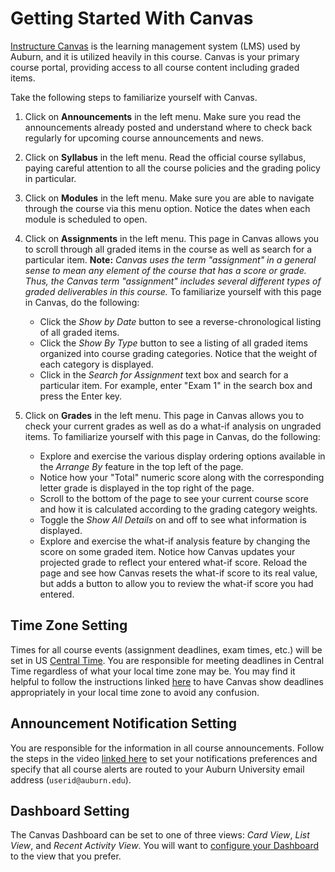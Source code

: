# Getting Started With Canvas

[Instructure Canvas](https://www.instructure.com/canvas/higher-education) is
the learning management system (LMS) used by Auburn, and it is utilized
heavily in this course. Canvas is your primary course portal, providing access
to all course content including graded items.

Take the following steps to familiarize yourself with Canvas.

1. Click on **Announcements** in the left menu. Make sure you read the announcements already posted and understand where to check back regularly for upcoming course announcements and news.

1. Click on **Syllabus** in the left menu. Read the official course syllabus, paying careful attention to all the course policies and the grading policy in particular.

1. Click on **Modules** in the left menu. Make sure you are able to navigate through the course via this menu option. Notice the dates when each module is scheduled to open.

1. Click on **Assignments** in the left menu. This page in Canvas allows you to scroll through all graded items in the course as well as search for a particular item. **Note:** *Canvas uses the term "assignment" in a general sense to mean any element of the course that has a score or grade. Thus, the Canvas term "assignment" includes several different types of graded deliverables in this course.* To familiarize yourself with this page in Canvas, do the following:

    - Click the *Show by Date* button to see a reverse-chronological listing of all graded items.
    - Click the *Show By Type* button to see a listing of all graded items organized into course grading categories. Notice that the weight of each category is displayed.
    - Click in the *Search for Assignment* text box and search for a particular item. For example, enter "Exam 1" in the search box and press the Enter key.

1. Click on **Grades** in the left menu. This page in Canvas allows you to check your current grades as well as do a what-if analysis on ungraded items. To familiarize yourself with this page in Canvas, do the following:

    - Explore and exercise the various display ordering options available in the *Arrange By* feature in the top left of the page.
    - Notice how your "Total" numeric score along with the corresponding letter grade is displayed in the top right of the page.
    - Scroll to the bottom of the page to see your current course score and how it is calculated according to the grading category weights.
    - Toggle the *Show All Details* on and off to see what information is displayed.
    - Explore and exercise the what-if analysis feature by changing the score on some graded item. Notice how Canvas updates your projected grade to reflect your entered what-if score. Reload the page and see how Canvas resets the what-if score to its real value, but adds a button to allow you to review the what-if score you had entered.


## Time Zone Setting

Times for all course events (assignment deadlines, exam times, etc.) will be
set in US [Central Time](https://www.timeanddate.com/time/zones/ct). You are
responsible for meeting deadlines in Central Time regardless of what your
local time zone may be. You may find it helpful to follow the instructions
linked
[here](https://community.canvaslms.com/t5/Student-Guide/How-do-I-set-a-time-zone-in-my-user-account-as-a-student/ta-p/414)
to have Canvas show deadlines appropriately in your local time zone to avoid
any confusion.


## Announcement Notification Setting

You are responsible for the information in all course announcements. Follow
the steps in the video
[linked here](https://community.canvaslms.com/videos/1072) to set your notifications
preferences and specify that all course alerts are routed to your Auburn
University email address (`userid@auburn.edu`).


## Dashboard Setting

The Canvas Dashboard can be set to one of three views: *Card View*, *List View*,
and *Recent Activity View*. You will want to [configure your
Dashboard](https://community.canvaslms.com/t5/Student-Guide/How-do-I-use-the-Dashboard-as-a-student/ta-p/512)
to the view that you prefer.
